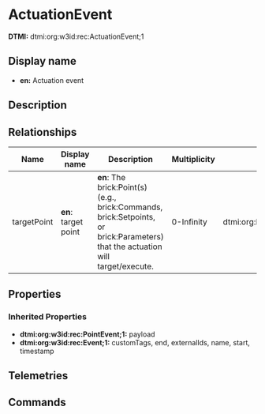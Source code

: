 # ActuationEvent
**DTMI:** dtmi:org:w3id:rec:ActuationEvent;1
## Display name
- **en:** Actuation event
## Description
## Relationships
|Name|Display name|Description|Multiplicity|Target|Properties|
|-|-|-|-|-|-|
|targetPoint|**en**: target point|**en**: The brick:Point(s) (e.g., brick:Commands, brick:Setpoints, or brick:Parameters) that the actuation will target/execute.|0-Infinity|dtmi:org:brickschema:schema:Brick:Point;1|
## Properties
### Inherited Properties
* **dtmi:org:w3id:rec:PointEvent;1:** payload
* **dtmi:org:w3id:rec:Event;1:** customTags, end, externalIds, name, start, timestamp
## Telemetries
## Commands
